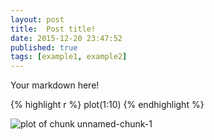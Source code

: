 ```yaml
---
layout: post
title:  Post title!
date: 2015-12-20 23:47:52
published: true
tags: [example1, example2]
---
```


Your markdown here!


{% highlight r %}
plot(1:10)
{% endhighlight %}

![plot of chunk unnamed-chunk-1](/knitr-jekyllfigure/source/post-title/2015-12-20-post-title/unnamed-chunk-1-1.png) 
